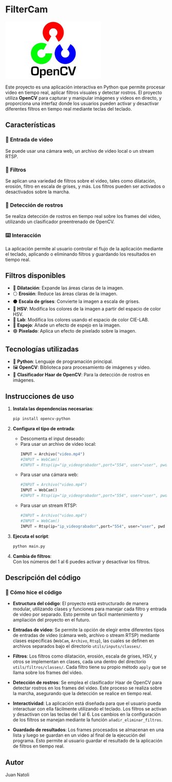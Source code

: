 # FilterCam

<img src="img/opencv.jpg" alt="Logo opencv" width="300">

Este proyecto es una aplicación interactiva en Python que permite procesar video en tiempo real, aplicar filtros visuales y detectar rostros. El proyecto utiliza **OpenCV** para capturar y manipular imágenes y videos en directo, y proporciona una interfaz donde los usuarios pueden activar y desactivar diferentes filtros en tiempo real mediante teclas del teclado.

## **Características**

### 🎥 **Entrada de video**
Se puede usar una cámara web, un archivo de video local o un stream RTSP.

### 🔲 **Filtros**
Se aplican una variedad de filtros sobre el video, tales como dilatación, erosión, filtro en escala de grises, y más. Los filtros pueden ser activados o desactivados sobre la marcha.

### 👤 **Detección de rostros**
Se realiza detección de rostros en tiempo real sobre los frames del video, utilizando un clasificador preentrenado de OpenCV.

### ⌨️ **Interacción**
La aplicación permite al usuario controlar el flujo de la aplicación mediante el teclado, aplicando o eliminando filtros y guardando los resultados en tiempo real.

## **Filtros disponibles**

- 🔳 **Dilatación**: Expande las áreas claras de la imagen.
- ⚪ **Erosión**: Reduce las áreas claras de la imagen.
- ⚫ **Escala de grises**: Convierte la imagen a escala de grises.
- 🌈 **HSV**: Modifica los colores de la imagen a partir del espacio de color HSV.
- 🎨 **Lab**: Modifica los colores usando el espacio de color CIE-LAB.
- 🔄 **Espejo**: Añade un efecto de espejo en la imagen.
- 🟢 **Pixelado**: Aplica un efecto de pixelado sobre la imagen.

## **Tecnologías utilizadas**

- 🐍 **Python**: Lenguaje de programación principal.
- 🖼️ **OpenCV**: Biblioteca para procesamiento de imágenes y video.
- 🤖 **Clasificador Haar de OpenCV**: Para la detección de rostros en imágenes.

## **Instrucciones de uso**

1. **Instala las dependencias necesarias**:
    ```bash
    pip install opencv-python
    ```

2. **Configura el tipo de entrada**:
    - Descomenta el input deseado:
    - Para usar un archivo de video local:
        ```python
        INPUT = Archivo("video.mp4")
        #INPUT = WebCam()
        #INPUT = Rtsp(ip="ip_videograbador",port="554", user="user", pwd ="Password")
        ```
    - Para usar una cámara web:
        ```python
        #INPUT = Archivo("video.mp4")
        INPUT = WebCam()
        #INPUT = Rtsp(ip="ip_videograbador",port="554", user="user", pwd ="Password")
        ```
    - Para usar un stream RTSP:
        ```python
        #INPUT = Archivo("video.mp4")
        #INPUT = WebCam()
        INPUT = Rtsp(ip="ip_videograbador",port="554", user="user", pwd ="Password")
        ```

3. **Ejecuta el script**:
    ```bash
    python main.py
    ```

4. **Cambia de filtros**:  
   Con los números del 1 al 6 puedes activar y desactivar los filtros.  

## **Descripción del código**

### 📝 **Cómo hice el código**

- **Estructura del código**: El proyecto está estructurado de manera modular, utilizando clases y funciones para manejar cada filtro y entrada de video por separado. Esto permite un fácil mantenimiento y ampliación del proyecto en el futuro.
  
- **Entradas de video**: Se permite la opción de elegir entre diferentes tipos de entradas de video (cámara web, archivo o stream RTSP) mediante clases específicas (`WebCam`, `Archivo`, `Rtsp`), las cuales se definen en archivos separados bajo el directorio `utils/inputs/classes/`.

- **Filtros**: Los filtros como dilatación, erosión, escala de grises, HSV, y otros se implementan en clases, cada una dentro del directorio `utils/filtros/classes/`. Cada filtro tiene su propio método `apply` que se llama sobre los frames del video.

- **Detección de rostros**: Se emplea el clasificador Haar de OpenCV para detectar rostros en los frames del video. Este proceso se realiza sobre la marcha, asegurando que la detección se realice en tiempo real.

- **Interactividad**: La aplicación está diseñada para que el usuario pueda interactuar con ella fácilmente utilizando el teclado. Los filtros se activan y desactivan con las teclas del 1 al 6. Los cambios en la configuración de los filtros se manejan mediante la función `añadir_eliminar_filtros`.

- **Guardado de resultados**: Los frames procesados se almacenan en una lista y luego se guardan en un video al final de la ejecución del programa. Esto permite al usuario guardar el resultado de la aplicación de filtros en tiempo real.

## **Autor**
Juan Natoli

